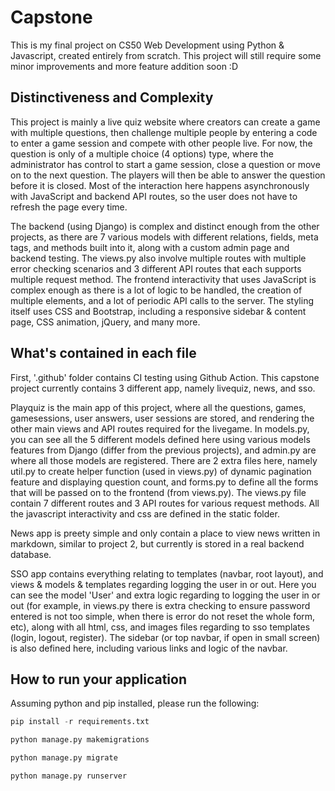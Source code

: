 # Capstone

This is my final project on CS50 Web Development using Python & Javascript, created entirely from scratch.
This project will still require some minor improvements and more feature addition soon :D

## Distinctiveness and Complexity

This project is mainly a live quiz website where creators can create a game with multiple questions, then challenge multiple people by entering a code to enter a game session and compete with other people live. For now, the question is only of a multiple choice (4 options) type, where the administrator has control to start a game session, close a question or move on to the next question. The players will then be able to answer the question before it is closed. Most of the interaction here happens asynchronously with JavaScript and backend API routes, so the user does not have to refresh the page every time.

The backend (using Django) is complex and distinct enough from the other projects, as there are 7 various models with different relations, fields, meta tags, and methods built into it, along with a custom admin page and backend testing. The views.py also involve multiple routes with multiple error checking scenarios and 3 different API routes that each supports multiple request method. The frontend interactivity that uses JavaScript is complex enough as there is a lot of logic to be handled, the creation of multiple elements, and a lot of periodic API calls to the server. The styling itself uses CSS and Bootstrap, including a responsive sidebar & content page, CSS animation, jQuery, and many more.

## What's contained in each file

First, '.github' folder contains CI testing using Github Action. This capstone project currently contains 3 different app, namely livequiz, news, and sso.

Playquiz is the main app of this project, where all the questions, games, gamesessions, user answers, user sessions are stored, and rendering the other main views and API routes required for the livegame. In models.py, you can see all the 5 different models defined here using various models features from Django (differ from the previous projects), and admin.py are where all those models are registered. There are 2 extra files here, namely util.py to create helper function (used in views.py) of dynamic pagination feature and displaying question count, and forms.py to define all the forms that will be passed on to the frontend (from views.py). The views.py file contain 7 different routes and 3 API routes for various request methods. All the javascript interactivity and css are defined in the static folder.

News app is preety simple and only contain a place to view news written in markdown, similar to project 2, but currently is stored in a real backend database.

SSO app contains everything relating to templates (navbar, root layout), and views & models & templates regarding logging the user in or out. Here you can see the model 'User' and extra logic regarding to logging the user in or out (for example, in views.py there is extra checking to ensure password entered is not too simple, when there is error do not reset the whole form, etc), along with all html, css, and images files regarding to sso templates (login, logout, register). The sidebar (or top navbar, if open in small screen) is also defined here, including various links and logic of the navbar.

## How to run your application

Assuming python and pip installed, please run the following:

```python
pip install -r requirements.txt
```

```python
python manage.py makemigrations
```

```python
python manage.py migrate
```

```python
python manage.py runserver
```
